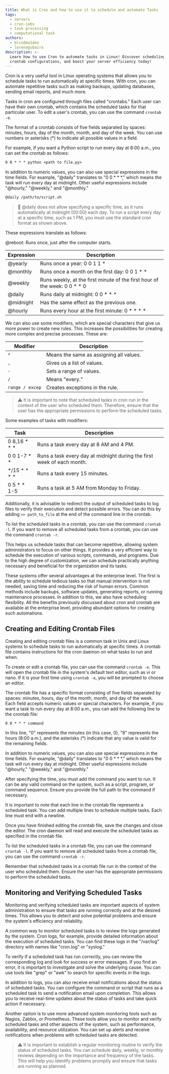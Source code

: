 ```yaml
---
title: What is Cron and how to use it to schedule and automate Tasks
tags:
  - servers
  - cron-jobs
  - task processing
  - computational task
authors:
  - blindma1den
  - lorenagubaira
description: >-
  Learn how to use Cron to automate tasks in Linux! Discover scheduling tips,
  crontab configurations, and boost your server efficiency today!
---
```

Cron is a very useful tool in Linux operating systems that allows you to schedule tasks to run automatically at specific times. With cron, you can automate repetitive tasks such as making backups, updating databases, sending email reports, and much more.

Tasks in cron are configured through files called "crontabs." Each user can have their own crontab, which contains the scheduled tasks for that particular user. To edit a user's crontab, you can use the command `crontab -e`.

The format of a crontab consists of five fields separated by spaces: minutes, hours, day of the month, month, and day of the week. You can use numbers or asterisks (*) to indicate all possible values in a field.

For example, if you want a Python script to run every day at 8:00 a.m., you can set the crontab as follows:

```txt
0 8 * * * python <path to file.py>
```

In addition to numeric values, you can also use special expressions in the time fields. For example, "@daily" translates to "0 0 * * *," which means the task will run every day at midnight. Other useful expressions include "@hourly," "@weekly," and "@monthly."

```txt
@daily /path/to/script.sh
```

> 🛟 @daily does not allow specifying a specific time, as it runs automatically at midnight (00:00) each day. To run a script every day at a specific time, such as 1 PM, you must use the standard cron format as shown above.

These expressions translate as follows:

@reboot: Runs once, just after the computer starts.

| Expression | Description |
|------------|-------------|
| @yearly    | Runs once a year: 0 0 1 1 * |
| @monthly   | Runs once a month on the first day: 0 0 1 * * |
| @weekly    | Runs weekly, at the first minute of the first hour of the week: 0 0 * * 0 |
| @daily     | Runs daily at midnight: 0 0 * * * |
| @midnight  | Has the same effect as the previous one. |
| @hourly    | Runs every hour at the first minute: 0 * * * * |

We can also use some modifiers, which are special characters that give us more power to create new rules. This increases the possibilities for creating more complex and precise processes. These are:

| Modifier | Description |
|-------------|-------------|
| `*`         | Means the same as assigning all values. |
| `,`         | Gives us a list of values. |
| `-`         | Sets a range of values. |
| `/`         | Means "every." |
| `range / excep` | Creates exceptions in the rule. |

> ⚠️ It is important to note that scheduled tasks in cron run in the context of the user who scheduled them. Therefore, ensure that the user has the appropriate permissions to perform the scheduled tasks.

Some examples of tasks with modifiers:

| Task                                | Description                                                                                 |
|-------------------------------------|---------------------------------------------------------------------------------------------|
| 0 8,16 * * *                        | Runs a task every day at 8 AM and 4 PM.                                                     |
| 0 0 1-7 * *                         | Runs a task every day at midnight during the first week of each month.                      |
| */15 * * * *                        | Runs a task every 15 minutes.                                                               |
| 0 5 * * 1-5                         | Runs a task at 5 AM from Monday to Friday.                                                  |

Additionally, it is advisable to redirect the output of scheduled tasks to log files to verify their execution and detect possible errors. You can do this by adding `>> path_to_file` at the end of the command line in the crontab.

To list the scheduled tasks in a crontab, you can use the command `crontab -l`. If you want to remove all scheduled tasks from a crontab, you can use the command `crontab -r`.

This helps us schedule tasks that can become repetitive, allowing system administrators to focus on other things. It provides a very efficient way to schedule the execution of various scripts, commands, and programs. Due to the high degree of customization, we can schedule practically anything necessary and beneficial for the organization and its tasks.

These systems offer several advantages at the enterprise level. The first is the ability to schedule tedious tasks so that manual intervention is not needed, saving time and reducing the risk of human errors. Common methods include backups, software updates, generating reports, or running maintenance processes. In addition to this, we also have scheduling flexibility. All the benefits previously discussed about cron and crontab are available at the enterprise level, providing abundant options for creating such automations.

## Creating and Editing Crontab Files

Creating and editing crontab files is a common task in Unix and Linux systems to schedule tasks to run automatically at specific times. A crontab file contains instructions for the cron daemon on what tasks to run and when.

To create or edit a crontab file, you can use the command `crontab -e`. This will open the crontab file in the system's default text editor, such as vi or nano. If it is your first time using `crontab -e`, you will be prompted to choose an editor.

The crontab file has a specific format consisting of five fields separated by spaces: minutes, hours, day of the month, month, and day of the week. Each field accepts numeric values or special characters. For example, if you want a task to run every day at 8:00 a.m., you can add the following line to the crontab file:

```
0 8 * * * command
```

In this line, "0" represents the minutes (in this case, 0), "8" represents the hours (8:00 a.m.), and the asterisks (*) indicate that any value is valid for the remaining fields.

In addition to numeric values, you can also use special expressions in the time fields. For example, "@daily" translates to "0 0 * * *," which means the task will run every day at midnight. Other useful expressions include "@hourly," "@weekly," and "@monthly."

After specifying the time, you must add the command you want to run. It can be any valid command on the system, such as a script, program, or command sequence. Ensure you provide the full path to the command if necessary.

It is important to note that each line in the crontab file represents a scheduled task. You can add multiple lines to schedule multiple tasks. Each line must end with a newline.

Once you have finished editing the crontab file, save the changes and close the editor. The cron daemon will read and execute the scheduled tasks as specified in the crontab file.

To list the scheduled tasks in a crontab file, you can use the command `crontab -l`. If you want to remove all scheduled tasks from a crontab file, you can use the command `crontab -r`.

Remember that scheduled tasks in a crontab file run in the context of the user who scheduled them. Ensure the user has the appropriate permissions to perform the scheduled tasks.

## Monitoring and Verifying Scheduled Tasks

Monitoring and verifying scheduled tasks are important aspects of system administration to ensure that tasks are running correctly and at the desired times. This allows you to detect and solve potential problems and ensure the system's efficiency and reliability.

A common way to monitor scheduled tasks is to review the logs generated by the system. Cron logs, for example, provide detailed information about the execution of scheduled tasks. You can find these logs in the "/var/log" directory with names like "cron.log" or "syslog."

To verify if a scheduled task has run correctly, you can review the corresponding log and look for success or error messages. If you find an error, it is important to investigate and solve the underlying cause. You can use tools like "grep" or "awk" to search for specific events in the logs.

In addition to logs, you can also receive email notifications about the status of scheduled tasks. You can configure the command or script that runs as a scheduled task to send a notification email upon completion. This allows you to receive real-time updates about the status of tasks and take quick action if necessary.

Another option is to use more advanced system monitoring tools such as Nagios, Zabbix, or Prometheus. These tools allow you to monitor and verify scheduled tasks and other aspects of the system, such as performance, availability, and resource utilization. You can set up alerts and receive notifications when problems with scheduled tasks are detected.

> ⚠️ It is important to establish a regular monitoring routine to verify the status of scheduled tasks. You can schedule daily, weekly, or monthly reviews depending on the importance and frequency of the tasks. This will help you identify problems promptly and ensure that tasks are running as planned.
